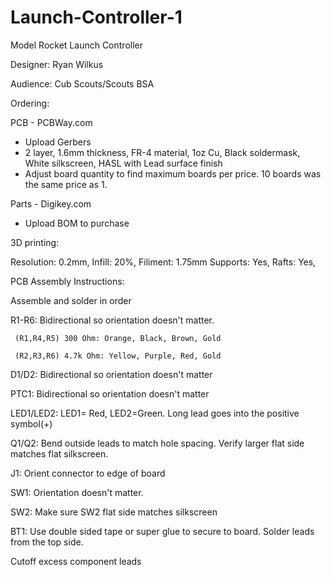 # Launch-Controller-1
Model Rocket Launch Controller

Designer: Ryan Wilkus

Audience: Cub Scouts/Scouts BSA

Ordering:

PCB - PCBWay.com
 - Upload Gerbers
 - 2 layer, 1.6mm thickness, FR-4 material, 1oz Cu, Black soldermask, White silkscreen, HASL with Lead surface finish
 - Adjust board quantity to find maximum boards per price. 10 boards was the same price as 1.

Parts - Digikey.com
 - Upload BOM to purchase

3D printing:

Resolution: 0.2mm, Infill: 20%, Filiment: 1.75mm Supports: Yes, Rafts: Yes, 

PCB Assembly Instructions:

Assemble and solder in order

R1-R6: Bidirectional so orientation doesn't matter. 

     (R1,R4,R5) 300 Ohm: Orange, Black, Brown, Gold
     
     (R2,R3,R6) 4.7k Ohm: Yellow, Purple, Red, Gold
     
D1/D2: Bidirectional so orientation doesn't matter

PTC1: Bidirectional so orientation doesn't matter

LED1/LED2: LED1= Red, LED2=Green. Long lead goes into the positive symbol(+)

Q1/Q2: Bend outside leads to match hole spacing. Verify larger flat side matches flat silkscreen. 

J1: Orient connector to edge of board

SW1: Orientation doesn't matter. 

SW2: Make sure SW2 flat side matches silkscreen

BT1: Use double sided tape or super glue to secure to board. Solder leads from the top side.

Cutoff excess component leads
